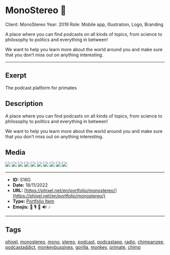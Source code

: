 # MonoStereo 🙉
Client: MonoStereo
Year: 2019
Role: Mobile app, Illustration, Logo, Branding

A place where you can find podcasts on all kinds of topics, from science to philosophy to politics and everything in between!

We want to help you learn more about the world around you and make sure that you don’t miss out on anything interesting.


------------
## Exerpt
The podcast platform for primates
## Description
A place where you can find podcasts on all kinds of topics, from science to philosophy to politics and everything in between!

We want to help you learn more about the world around you and make sure that you don’t miss out on anything interesting.
## Media
<img src="media/monostereo-podcast-01.jpg">
<img src="media/monostereo-podcast-02.jpg">
<img src="media/monostereo-podcast-03.jpg">
<img src="media/monostereo-podcast-04.jpg">
<img src="media/monostereo-podcast-05.jpg">
<img src="media/monostereo-podcast-06.jpg">
<img src="media/monostereo-podcast-07.jpg">
<img src="media/monostereo-podcast-08.jpg">
<img src="media/monostereo-podcast-09.jpg">
<img src="media/monostereo-podcast-10.jpg">

------------
- **ID:** S16G
- **Date:** 18/11/2022
- **URL:** [https://phixel.net/en/portfolio/monostereo/](https://phixel.net/en/portfolio/monostereo/)
- **Type:** [Portfolio Item](#portfolio-item)
- **Emojis:** 🐒 🎙 🦧 🔊 🎶

------------
## Tags
[phixel](#phixel), [monostereo](#monostereo), [mono](#mono), [stereo](#stereo), [podcast](#podcast), [podcastapp](#podcastapp), [radio](#radio), [chimpanzee](#chimpanzee), [podcastaddict](#podcastaddict), [monkeybussines](#monkeybussines), [gorilla](#gorilla), [monkey](#monkey), [primate](#primate), [chimp](#chimp)
